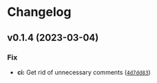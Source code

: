 # Changelog

<!--next-version-placeholder-->

## v0.1.4 (2023-03-04)
### Fix
* **ci:** Get rid of unnecessary comments ([`4d7dd83`](https://github.com/AumitLeon/chatgpt-cli/commit/4d7dd8368c4d18a0bd2060a1cd1a35b181d2d71e))
